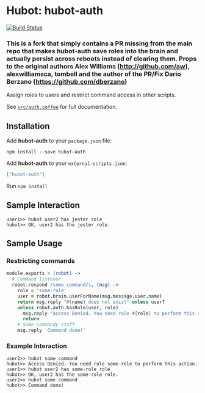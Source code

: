 # Hubot: hubot-auth

[![Build Status](https://travis-ci.org/hubot-scripts/hubot-auth.svg?branch=master)](https://travis-ci.org/hubot-scripts/hubot-auth)

### This is a fork that simply contains a PR missing from the main repo that makes hubot-auth save roles into the brain and actually persist across reboots instead of clearing them. Props to the original authors Alex Williams (http://github.com/aw), alexwilliamsca, tombell and the author of the PR/Fix Dario Berzano (https://github.com/dberzano)

Assign roles to users and restrict command access in other scripts.

See [`src/auth.coffee`](src/auth.coffee) for full documentation.

## Installation

Add **hubot-auth** to your `package.json` file:

```
npm install --save hubot-auth
```

Add **hubot-auth** to your `external-scripts.json`:

```json
["hubot-auth"]
```

Run `npm install`

## Sample Interaction

```
user1>> hubot user2 has jester role
hubot>> OK, user2 has the jester role.
```

## Sample Usage
### Restricting commands
```coffee
module.exports = (robot) ->
  # Command listener
  robot.respond /some command/i, (msg) ->
    role = 'some-role'
    user = robot.brain.userForName(msg.message.user.name)
    return msg.reply "#{name} does not exist" unless user?
    unless robot.auth.hasRole(user, role)
      msg.reply "Access Denied. You need role #{role} to perform this action."
      return
    # Some commandy stuff
    msg.reply 'Command done!'
```
### Example Interaction
```
user2>> hubot some command
hubot>> Access Denied. You need role some-role to perform this action.
user1>> hubot user2 has some-role role
hubot>> OK, user2 has the some-role role.
user2>> hubot some command
hubot>> Command done!
```
